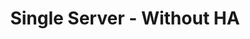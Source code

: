 ---
title: "Single Server - Without HA"
linkTitle: "Single Server - Without HA"
description: "Disaster recovery instructions for a single on-premise server without high availability (HA)."
weight: 50
---